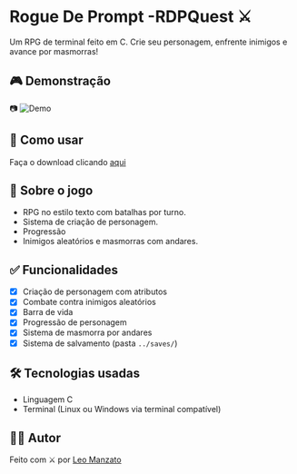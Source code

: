 # Rogue De Prompt -RDPQuest ⚔️

Um RPG de terminal feito em C. Crie seu personagem, enfrente inimigos e avance por masmorras!

## 🎮 Demonstração

📷 ![Demo](https://s14.gifyu.com/images/bso2d.gif)

## 🚀 Como usar

Faça o download clicando [aqui](https://github.com/leomzto/projetos/releases/tag/rpg_RDPQuest)

## 🧠 Sobre o jogo

- RPG no estilo texto com batalhas por turno.
- Sistema de criação de personagem.
- Progressão
- Inimigos aleatórios e masmorras com andares.

## ✅ Funcionalidades

- [x] Criação de personagem com atributos
- [x] Combate contra inimigos aleatórios
- [x] Barra de vida
- [x] Progressão de personagem
- [x] Sistema de masmorra por andares
- [x] Sistema de salvamento (pasta `../saves/`)

## 🛠 Tecnologias usadas

- Linguagem C
- Terminal (Linux ou Windows via terminal compatível)

## 👨‍💻 Autor

Feito com ⚔️ por [Leo Manzato](https://github.com/leomzto)
